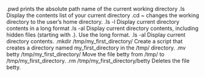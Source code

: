 .pwd prints the absolute path name of the current working directory
.ls Display the contents list of your current directory
.cd ~ changes the working directory to the user’s home directory.
.ls -l Display current directory contents in a long format
.ls -al Display current directory contents, including hidden files (starting with .). Use the long format.
.ls -al Display current directory contents.
.mkdir /tmp/my_first_directory/ Create a script that creates a directory named my_first_directory in the /tmp/ directory.
.mv betty /tmp/my_first_directory/ Move the file betty from /tmp/ to /tmp/my_first_directory.
.rm /tmp/my_first_directory/betty Deletes the file betty.
